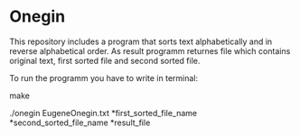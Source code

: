 # Onegin
This repository includes a program that sorts text alphabetically and in reverse alphabetical order.
As result programm returnes file which contains original text, first sorted file and second sorted file.

To run the programm you have to write in terminal:

make

./onegin EugeneOnegin.txt *first_sorted_file_name *second_sorted_file_name *result_file

